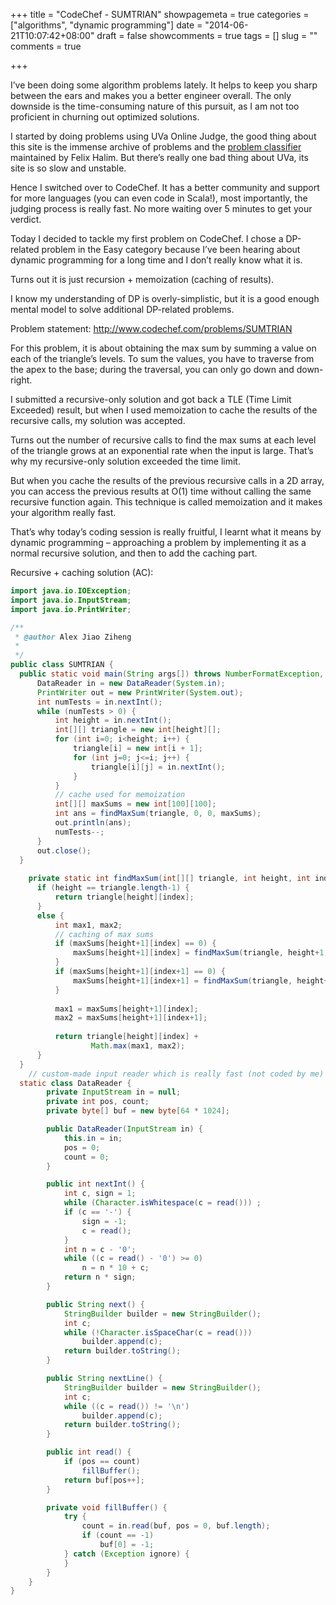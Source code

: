 +++
title = "CodeChef - SUMTRIAN"
showpagemeta = true
categories = ["algorithms", "dynamic programming"]
date = "2014-06-21T10:07:42+08:00"
draft = false
showcomments = true
tags = []
slug = ""
comments = true

+++

I’ve been doing some algorithm problems lately. It helps to keep you sharp between the ears and makes you a better engineer overall. The only downside is the time-consuming nature of this pursuit, as I am not too proficient in churning out optimized solutions.

I started by doing problems using UVa Online Judge, the good thing about this site is the immense archive of problems and the [problem classifier](http://uhunt.onlinejudge.org/) maintained by Felix Halim. But there’s really one bad thing about UVa, its site is so slow and unstable.

Hence I switched over to CodeChef. It has a better community and support for more languages (you can even code in Scala!), most importantly, the judging process is really fast. No more waiting over 5 minutes to get your verdict.

Today I decided to tackle my first problem on CodeChef. I chose a DP-related problem in the Easy category because I’ve been hearing about dynamic programming for a long time and I don’t really know what it is.

Turns out it is just recursion + memoization (caching of results).

I know my understanding of DP is overly-simplistic, but it is a good enough mental model to solve additional DP-related problems.

Problem statement: http://www.codechef.com/problems/SUMTRIAN

For this problem, it is about obtaining the max sum by summing a value on each of the triangle’s levels. To sum the values, you have to traverse from the apex to the base; during the traversal, you can only go down and down-right.

I submitted a recursive-only solution and got back a TLE (Time Limit Exceeded) result, but when I used memoization to cache the results of the recursive calls, my solution was accepted.

Turns out the number of recursive calls to find the max sums at each level of the triangle grows at an exponential rate when the input is large. That’s why my recursive-only solution exceeded the time limit.

But when you cache the results of the previous recursive calls in a 2D array, you can access the previous results at O(1) time without calling the same recursive function again. This technique is called memoization and it makes your algorithm really fast.

That’s why today’s coding session is really fruitful, I learnt what it means by dynamic programming – approaching a problem by implementing it as a normal recursive solution, and then to add the caching part.

Recursive + caching solution (AC):

```java
import java.io.IOException;
import java.io.InputStream;
import java.io.PrintWriter;

/**
 * @author Alex Jiao Ziheng
 *
 */
public class SUMTRIAN {
  public static void main(String args[]) throws NumberFormatException, IOException {
      DataReader in = new DataReader(System.in);
      PrintWriter out = new PrintWriter(System.out);
      int numTests = in.nextInt();
      while (numTests > 0) {
          int height = in.nextInt();
          int[][] triangle = new int[height][];
          for (int i=0; i<height; i++) {
              triangle[i] = new int[i + 1];
              for (int j=0; j<=i; j++) {
                  triangle[i][j] = in.nextInt();
              }
          }
          // cache used for memoization
          int[][] maxSums = new int[100][100];
          int ans = findMaxSum(triangle, 0, 0, maxSums);
          out.println(ans);
          numTests--;
      }
      out.close();
  }
  
    private static int findMaxSum(int[][] triangle, int height, int index, int[][]maxSums) {
      if (height == triangle.length-1) {
          return triangle[height][index];
      }
      else {
          int max1, max2;
          // caching of max sums
          if (maxSums[height+1][index] == 0) {
              maxSums[height+1][index] = findMaxSum(triangle, height+1, index, maxSums);
          }
          if (maxSums[height+1][index+1] == 0) {
              maxSums[height+1][index+1] = findMaxSum(triangle, height+1, index+1, maxSums);
          }
          
          max1 = maxSums[height+1][index];
          max2 = maxSums[height+1][index+1];
          
          return triangle[height][index] +
                  Math.max(max1, max2);
      }
  }
    // custom-made input reader which is really fast (not coded by me)
  static class DataReader {
        private InputStream in = null;
        private int pos, count;
        private byte[] buf = new byte[64 * 1024];

        public DataReader(InputStream in) {
            this.in = in;
            pos = 0;
            count = 0;
        }

        public int nextInt() {
            int c, sign = 1;
            while (Character.isWhitespace(c = read())) ;
            if (c == '-') {
                sign = -1;
                c = read();
            }
            int n = c - '0';
            while ((c = read() - '0') >= 0)
                n = n * 10 + c;
            return n * sign;
        }

        public String next() {
            StringBuilder builder = new StringBuilder();
            int c;
            while (!Character.isSpaceChar(c = read()))
                builder.append(c);
            return builder.toString();
        }

        public String nextLine() {
            StringBuilder builder = new StringBuilder();
            int c;
            while ((c = read()) != '\n')
                builder.append(c);
            return builder.toString();
        }

        public int read() {
            if (pos == count)
                fillBuffer();
            return buf[pos++];
        }

        private void fillBuffer() {
            try {
                count = in.read(buf, pos = 0, buf.length);
                if (count == -1)
                    buf[0] = -1;
            } catch (Exception ignore) {
            }
        }
    }
}
```